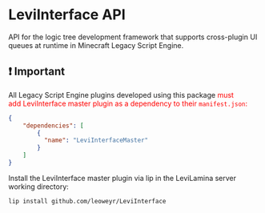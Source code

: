 # LeviInterface API

API for the logic tree development framework that supports cross-plugin UI queues at runtime in Minecraft Legacy Script Engine.

## ❗ Important

All Legacy Script Engine plugins developed using this package <font color="red">must add LeviInterface master plugin as a dependency to their `manifest.json`:</font>

```json
{
    "dependencies": [
        {
          "name": "LeviInterfaceMaster"
        }
	]
}
```

Install the LeviInterface master plugin via lip in the LeviLamina server working directory:

```bash
lip install github.com/leoweyr/LeviInterface
```
